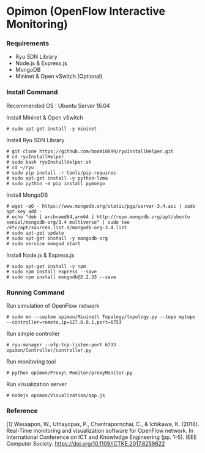 # Opimon (OpenFlow Interactive Monitoring)

### Requirements
- Ryu SDN Library
- Node.js & Express.js
- MongoDB
- Mininet & Open vSwitch (Optional)

### Install Command

Recommended OS : Ubuntu Server 16.04

Install Mininet & Open vSwitch
```
# sudo apt-get install -y mininet
```

Install Ryu SDN Library
```
# git clone https://github.com/boom10899/ryuInstallHelper.git
# cd ryuInstallHelper
# sudo bash ryuInstallHelper.sh
# cd ~/ryu
# sudo pip install -r tools/pip-requires
# sudo apt-get install -y python-lzma
# sudo python -m pip install pymongo
```

Install MongoDB
```
# wget -qO - https://www.mongodb.org/static/pgp/server-3.4.asc | sudo apt-key add -
# echo "deb [ arch=amd64,arm64 ] http://repo.mongodb.org/apt/ubuntu xenial/mongodb-org/3.4 multiverse" | sudo tee /etc/apt/sources.list.d/mongodb-org-3.4.list
# sudo apt-get update
# sudo apt-get install -y mongodb-org
# sudo service mongod start
```

Install Node.js & Express.js
```
# sudo apt-get install -y npm
# sudo npm install express --save
# sudo npm install mongodb@2.2.33 --save
```

### Running Command

Run simulation of OpenFlow network
```
# sudo mn --custom opimon/Mininet\ Topology/topology.py --topo mytopo --controller=remote,ip=127.0.0.1,port=6753
```

Run simple controller
```
# ryu-manager --ofp-tcp-listen-port 6733 opimon/Controller/controller.py
```

Run monitoring tool
```
# python opimon/Proxy\ Monitor/proxyMonitor.py
```

Run visualization server
```
# nodejs opimon/Visualization/app.js
```

### Reference

[1] Wassapon, W., Uthayopas, P., Chantrapornchai, C., & Ichikawa, K. (2018). Real-Time monitoring and visualization software for OpenFlow network. In International Conference on ICT and Knowledge Engineering (pp. 1–5). IEEE Computer Society. https://doi.org/10.1109/ICTKE.2017.8259622
